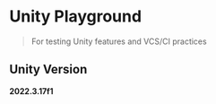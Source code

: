 ﻿# Unity Playground
> For testing Unity features and VCS/CI practices

## Unity Version
**2022.3.17f1**